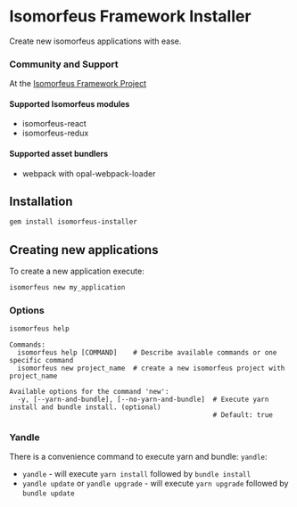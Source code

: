 # Isomorfeus Framework Installer

Create new isomorfeus applications with ease.

### Community and Support
At the [Isomorfeus Framework Project](http://isomorfeus.com) 

#### Supported Isomorfeus modules
- isomorfeus-react
- isomorfeus-redux

#### Supported asset bundlers
- webpack with opal-webpack-loader

## Installation
```bash
gem install isomorfeus-installer
```

## Creating new applications
To create a new application execute:
```bash
isomorfeus new my_application
```

### Options
```bash
isomorfeus help
```

```
Commands:
  isomorfeus help [COMMAND]    # Describe available commands or one specific command
  isomorfeus new project_name  # create a new isomorfeus project with project_name
```

```
Available options for the command 'new':
  -y, [--yarn-and-bundle], [--no-yarn-and-bundle]  # Execute yarn install and bundle install. (optional)
                                                   # Default: true
```

### Yandle
There is a convenience command to execute yarn and bundle: `yandle`:
- `yandle` - will execute `yarn install` followed by `bundle install`
- `yandle update` or `yandle upgrade` - will execute `yarn upgrade` followed by `bundle update`
